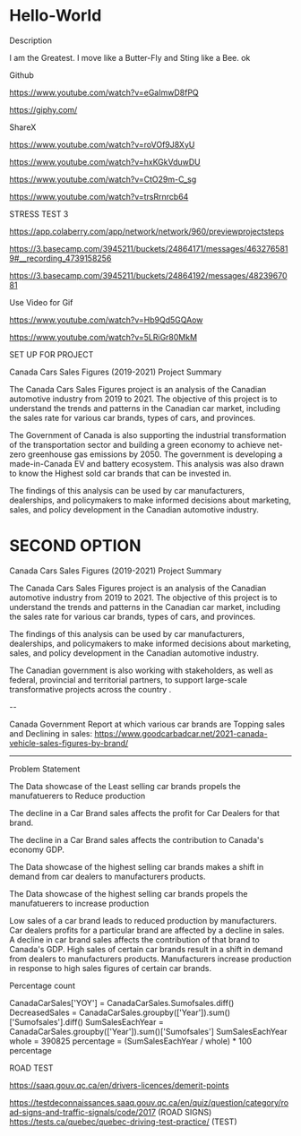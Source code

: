 # Hello-World
Description

I am the Greatest. I move like a Butter-Fly and Sting like a Bee.
ok

Github

https://www.youtube.com/watch?v=eGaImwD8fPQ

https://giphy.com/


ShareX

https://www.youtube.com/watch?v=roVOf9J8XyU

https://www.youtube.com/watch?v=hxKGkVduwDU

https://www.youtube.com/watch?v=CtO29m-C_sg

https://www.youtube.com/watch?v=trsRrnrcb64


STRESS TEST 3

https://app.colaberry.com/app/network/network/960/previewprojectsteps

https://3.basecamp.com/3945211/buckets/24864171/messages/4632765819#__recording_4739158256

https://3.basecamp.com/3945211/buckets/24864192/messages/4823967081


Use Video for Gif

https://www.youtube.com/watch?v=Hb9Qd5GQAow

https://www.youtube.com/watch?v=5LRiGr80MkM






SET UP FOR PROJECT

Canada Cars Sales Figures (2019-2021) Project Summary

The Canada Cars Sales Figures project is an analysis of the Canadian automotive industry from 2019 to 2021. The objective of this project is to understand the trends and patterns in the Canadian car market, including the sales rate for various car brands, types of cars, and provinces.

The Government of Canada is also supporting the industrial transformation of the transportation sector and building a green economy to achieve net-zero greenhouse gas emissions by 2050. The government is developing a made-in-Canada EV and battery ecosystem. This analysis was also drawn to know the Highest sold car brands that can be invested in.

The findings of this analysis can be used by car manufacturers, dealerships, and policymakers to make informed decisions about marketing, sales, and policy development in the Canadian automotive industry.



# SECOND OPTION

Canada Cars Sales Figures (2019-2021) Project Summary

The Canada Cars Sales Figures project is an analysis of the Canadian automotive industry from 2019 to 2021. The objective of this project is to understand the trends and patterns in the Canadian car market, including the sales rate for various car brands, types of cars, and provinces.

The findings of this analysis can be used by car manufacturers, dealerships, and policymakers to make informed decisions about marketing, sales, and policy development in the Canadian automotive industry.

The Canadian government is also working with stakeholders, as well as federal, provincial and territorial partners, to support large-scale transformative projects across the country .


--

Canada Government Report at which various car brands are Topping sales and Declining in sales:  https://www.goodcarbadcar.net/2021-canada-vehicle-sales-figures-by-brand/


----

Problem Statement

The Data showcase of the Least selling car brands propels the manufatuerers to Reduce production

The decline in a Car Brand sales affects the profit for Car Dealers for that brand.

The decline in a Car Brand sales affects the contribution to Canada's economy GDP.

The Data showcase of the highest selling car brands makes a shift in demand from car dealers to manufacturers products.

The Data showcase of the highest selling car brands propels the manufatuerers to increase production


Low sales of a car brand leads to reduced production by manufacturers.
Car dealers profits for a particular brand are affected by a decline in sales.
A decline in car brand sales affects the contribution of that brand to Canada's GDP.
High sales of certain car brands result in a shift in demand from dealers to manufacturers products.
Manufacturers increase production in response to high sales figures of certain car brands.


Percentage count

CanadaCarSales['YOY'] = CanadaCarSales.Sumofsales.diff()
DecreasedSales        = CanadaCarSales.groupby(['Year']).sum()['Sumofsales'].diff()
SumSalesEachYear      = CanadaCarSales.groupby(['Year']).sum()['Sumofsales']
SumSalesEachYear
whole = 390825
percentage = (SumSalesEachYear / whole) * 100
percentage



ROAD TEST

https://saaq.gouv.qc.ca/en/drivers-licences/demerit-points

https://testdeconnaissances.saaq.gouv.qc.ca/en/quiz/question/category/road-signs-and-traffic-signals/code/2017  (ROAD SIGNS)
https://tests.ca/quebec/quebec-driving-test-practice/ (TEST)

